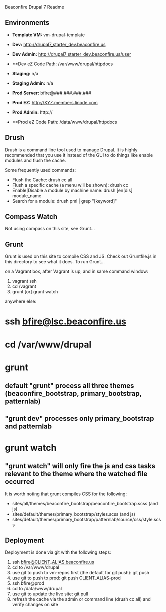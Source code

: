 Beaconfire Drupal 7 Readme

Environments
----------

* **Template VM:**			vm-drupal-template

* **Dev:**              http://drupal7_starter_dev.beaconfire.us
* **Dev Admin:**        http://drupal7_starter_dev.beaconfire.us/user
* **Dev eZ Code Path:   /var/www/drupal/httpdocs
* **Staging:**          n/a
* **Staging Admin:**    n/a
* **Prod Server:**      bfire@###.###.###.###
* **Prod EZ:**          http://XYZ.members.linode.com
* **Prod Admin:**       http://
* **Prod eZ Code Path:  /data/www/drupal/httpdocs


Drush
----------
Drush is a command line tool used to manage Drupal. It is highly recommended
that you use it instead of the GUI to do things like enable modules and flush the cache.

Some frequently used commands: 
- Flush the Cache: drush cc all 
- Flush a specific cache (a menu will be shown): drush cc
- Enable|Disable a module by machine name: drush [en|dis] module_name 
- Search for a module: drush pml | grep "[keyword]"

 
Compass Watch
----------
Not using compass on this site, see Grunt...

 
Grunt
-----
Grunt is used on this site to compile CSS and JS. Check out Gruntfile.js in this directory to see what it does.
To run Grunt...

on a Vagrant box, after Vagrant is up, and in same command window:
1. vagrant ssh
2. cd /vagrant
3. grunt [or] grunt watch

anywhere else:
# ssh bfire@lsc.beaconfire.us
# cd /var/www/drupal
# grunt
## default "grunt" process all three themes (beaconfire_bootstrap, primary_bootstrap, patternlab)
## "grunt dev" processes only primary_bootstrap and patternlab
# grunt watch
## "grunt watch" will only fire the js and css tasks relevant to the theme where the watched file occurred

It is worth noting that grunt compiles CSS for the following:
* sites/all/themes/beaconfire_bootstrap/beaconfire_bootstrap.scss (and js)
* sites/default/themes/primary_bootstrap/styles.scss (and js)
* sites/default/themes/primary_bootstrap/patternlab/source/css/style.scss


Deployment
----------

Deployment is done via git with the following steps:
1. ssh bfire@CLIENT_ALIAS.beaconfire.us
2. cd to /var/www/drupal
3. use git to push to vm-repos first (the default for git push): git push
4. use git to push to prod: git push CLIENT_ALIAS-prod
5. ssh bfire@prod
6. cd to /data/www/drupal
7. use git to update the live site: git pull
8. refresh the cache via the admin or command line (drush cc all) and verify changes on site

